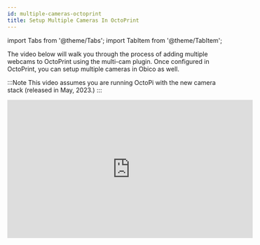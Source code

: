 ```yaml
---
id: multiple-cameras-octoprint
title: Setup Multiple Cameras In OctoPrint
---
```


import Tabs from '@theme/Tabs';
import TabItem from '@theme/TabItem';


The video below will walk you through the process of adding multiple webcams to OctoPrint using the multi-cam plugin. Once configured in OctoPrint, you can setup multiple cameras in Obico as well. 

:::Note
This video assumes you are running OctoPi with the new camera stack (released in May, 2023.)
:::


<div className="videoWrapper">
<iframe width="560" height="315" src="https://www.youtube.com/embed/BFV9HgJkRJI?si=wRyuRxZ2ypMZOVVD" title="YouTube video player" frameborder="0" allow="accelerometer; autoplay; clipboard-write; encrypted-media; gyroscope; picture-in-picture; web-share" referrerpolicy="strict-origin-when-cross-origin" allowfullscreen></iframe>
</div>


